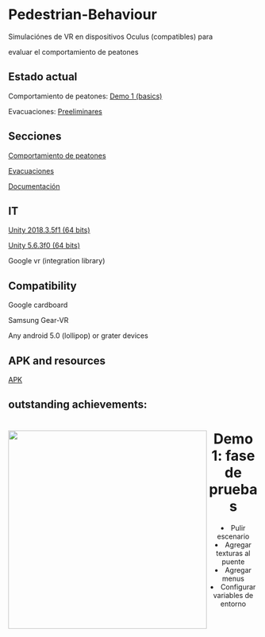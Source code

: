 ﻿# Pedestrian-Behaviour

Simulaciónes de VR en dispositivos Oculus (compatibles) para

evaluar el comportamiento de peatones


## Estado actual
Comportamiento de peatones: [Demo 1 (basics)](https://github.com/RicardoGuevara/Pedestrian-Behaviour/tree/master/comportamiento_peatones/demo/VrPedBehav)

Evacuaciones: [Preeliminares](https://github.com/RicardoGuevara/Pedestrian-Behaviour/tree/master/evacuaciones/vrproyect)


## Secciones
[Comportamiento de peatones](https://github.com/RicardoGuevara/Pedestrian-Behaviour/tree/master/comportamiento_peatones/demo/VrPedBehav)


[Evacuaciones](https://github.com/RicardoGuevara/Pedestrian-Behaviour/tree/master/evacuaciones)


[Documentación](https://github.com/RicardoGuevara/Pedestrian-Behaviour/tree/master/Documentos)



## IT

[Unity 2018.3.5f1 (64 bits)](https://unity3d.com/es/get-unity/download?thank-you=update&download_nid=60709&os=Win)

[Unity 5.6.3f0 (64 bits)](https://unity3d.com/es/get-unity/download?thank-you=update&download_nid=47820&os=Win)

Google vr (integration library)

## Compatibility
Google cardboard

Samsung Gear-VR

Any android 5.0 (lollipop) or grater devices 

## APK and resources

[APK](https://drive.google.com/drive/folders/0AJ18GhGADYxhUk9PVA)

## outstanding achievements:

<div align="center">
  
  <p>
    <img align="left" src="https://github.com/RicardoGuevara/Pedestrian-Behaviour/blob/master/imagenes/vista1.png" width="400" />  <h1>Demo 1: fase de pruebas </h1>
    <lu aling="left">
      <li>Pulir escenario</li>
      <li>Agregar texturas al puente</li>
      <li>Agregar menus</li>
      <li>Configurar variables de entorno</li>
    </lu>
  </p>
  
</div>

